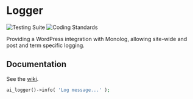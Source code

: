 # Logger

![Testing
Suite](https://github.com/alleyinteractive/logger/workflows/Testing%20Suite/badge.svg)
![Coding Standards](https://github.com/alleyinteractive/logger/workflows/Coding%20Standards/badge.svg)

Providing a WordPress integration with Monolog, allowing site-wide and post and
term specific logging.

## Documentation

See the [wiki](https://github.com/alleyinteractive/logger/wiki).

```php
ai_logger()->info( 'Log message...' );
```
